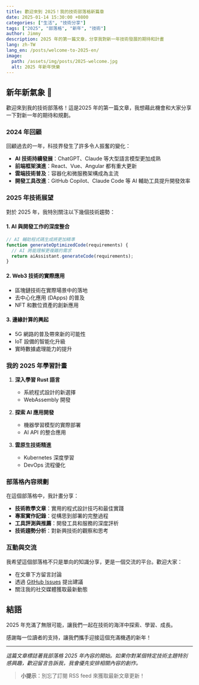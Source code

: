```yaml
---
title: 歡迎來到 2025！我的技術部落格新篇章
date: 2025-01-14 15:30:00 +0800
categories: ["生活", "技術分享"]
tags: ["2025", "部落格", "新年", "技術"]
author: Jimmy
description: 2025 年的第一篇文章，分享我對新一年技術發展的期待和計畫
lang: zh-TW
lang_en: /posts/welcome-to-2025-en/
image:
  path: /assets/img/posts/2025-welcome.jpg
  alt: 2025 年新年快樂
---
```


## 新年新氣象 🎉

歡迎來到我的技術部落格！這是2025 年的第一篇文章，我想藉此機會和大家分享一下對新一年的期待和規劃。

### 2024 年回顧

回顧過去的一年，科技界發生了許多令人振奮的變化：

- **AI 技術持續發展**：ChatGPT、Claude 等大型語言模型更加成熟
- **前端框架演進**：React、Vue、Angular 都有重大更新
- **雲端技術普及**：容器化和微服務架構成為主流
- **開發工具改進**：GitHub Copilot、Claude Code 等 AI 輔助工具提升開發效率

### 2025 年技術展望

對於 2025 年，我特別關注以下幾個技術趨勢：

#### 1. AI 與開發工作的深度整合
```javascript
// AI 輔助程式碼生成將更加精準
function generateOptimizedCode(requirements) {
  // AI 將能理解更複雜的需求
  return aiAssistant.generateCode(requirements);
}
```

#### 2. Web3 技術的實際應用
- 區塊鏈技術在實際場景中的落地
- 去中心化應用 (DApps) 的普及
- NFT 和數位資產的創新應用

#### 3. 邊緣計算的興起
- 5G 網路的普及帶來新的可能性
- IoT 設備的智能化升級
- 實時數據處理能力的提升

### 我的 2025 年學習計畫

1. **深入學習 Rust 語言**
   - 系統程式設計的新選擇
   - WebAssembly 開發

2. **探索 AI 應用開發**
   - 機器學習模型的實際部署
   - AI API 的整合應用

3. **雲原生技術精進**
   - Kubernetes 深度學習
   - DevOps 流程優化

### 部落格內容規劃

在這個部落格中，我計畫分享：

- **技術教學文章**：實用的程式設計技巧和最佳實踐
- **專案實作記錄**：從構思到部署的完整過程
- **工具評測與推薦**：開發工具和服務的深度評析
- **技術趨勢分析**：對新興技術的觀察和思考

### 互動與交流

我希望這個部落格不只是單向的知識分享，更是一個交流的平台。歡迎大家：

- 在文章下方留言討論
- 透過 [GitHub Issues](https://github.com/Jimmy-web169/Jimmy-web169.github.io/issues) 提出建議
- 關注我的社交媒體獲取最新動態

## 結語

2025 年充滿了無限可能，讓我們一起在技術的海洋中探索、學習、成長。

感謝每一位讀者的支持，讓我們攜手迎接這個充滿機遇的新年！

---

*這篇文章標誌著我部落格 2025 年內容的開始。如果你對某個特定技術主題特別感興趣，歡迎留言告訴我，我會優先安排相關內容的創作。*

> **小提示**：別忘了訂閱 RSS feed 來獲取最新文章更新！
